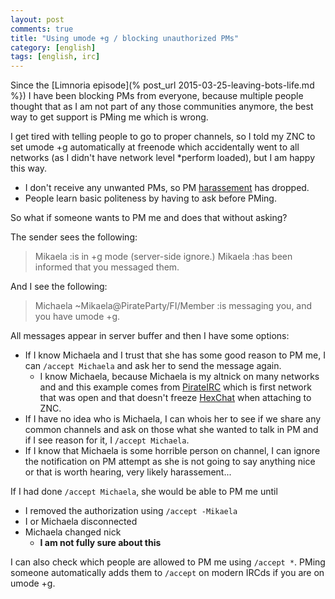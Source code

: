 ```yaml
---
layout: post
comments: true
title: "Using umode +g / blocking unauthorized PMs"
category: [english]
tags: [english, irc]
---
```


Since the [Limnoria episode](% post_url 2015-03-25-leaving-bots-life.md %})
I have been blocking PMs from everyone, because multiple people thought
that as I am not part of any those communities anymore, the best way to get
support is PMing me which is wrong.

I get tired with telling people to go to proper channels, so I told my
ZNC to set umode +g automatically at freenode which accidentally went
to all networks (as I didn't have network level \*perform loaded), but I
am happy this way.

* I don't receive any unwanted PMs, so PM [harassement] has dropped.
* People learn basic politeness by having to ask before PMing.

[harassement]:https://github.com/Mikaela/freenode-harassement

So what if someone wants to PM me and does that without asking?

The sender sees the following:

> Mikaela :is in +g mode (server-side ignore.)
> Mikaela :has been informed that you messaged them.

And I see the following:

> Michaela ~Mikaela@PirateParty/FI/Member :is messaging you, and you have
  umode +g.

All messages appear in server buffer and then I have some options:

* If I know Michaela and I trust that she has some good reason to PM me,
  I can `/accept Michaela` and ask her to send the message again.
    * I know Michaela, because Michaela is my altnick on many networks and
      and this example comes from [PirateIRC] which is first network that
      was open and that doesn't freeze [HexChat] when attaching to ZNC.
* If I have no idea who is Michaela, I can whois her to see if we share
  any common channels and ask on those what she wanted to talk in PM
  and if I see reason for it, I `/accept Michaela`.
* If I know that Michaela is some horrible person on channel, I can ignore
  the notification on PM attempt as she is not going to say anything nice
  or that is worth hearing, very likely harassement...

[PirateIRC]:http://pirateirc.net/
[HexChat]:https://hexchat.github.io/

If I had done `/accept Michaela`, she would be able to PM me until

* I removed the authorization using `/accept -Mikaela`
* I or Michaela disconnected
* Michaela changed nick
    * **I am not fully sure about this**

I can also check which people are allowed to PM me using `/accept *`. PMing
someone automatically adds them to `/accept` on modern IRCds if you are on
umode +g.

